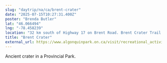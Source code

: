 ```yaml
---
slug: "daytrip/na/ca/brent-crater"
date: "2025-07-15T10:27:31.400Z"
poster: "Brenda Butler"
lat: "46.066494"
lng: "-78.458239"
location: "32 km south of Highway 17 on Brent Road. Brent Crater Trail is 8 km north of Cedar Lake - Brent Access Point."
title: "Brent Crater"
external_url: https://www.algonquinpark.on.ca/visit/recreational_activites/brent-crater-trail-and-tower.php
---
```

Ancient crater in a Provincial Park.